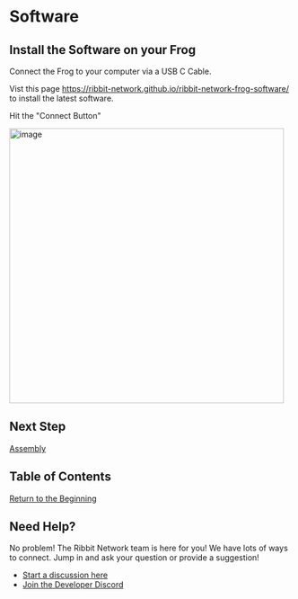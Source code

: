 # Software

## Install the Software on your Frog

Connect the Frog to your computer via a USB C Cable.

Vist this page https://ribbit-network.github.io/ribbit-network-frog-software/ to install the latest software. 

Hit the "Connect Button" 

<img width="489" alt="image" src="https://user-images.githubusercontent.com/2559382/210677925-f321f429-7811-44c5-a263-5ad1e9addf4d.png">


## Next Step
[Assembly](4-assembly.md)

## Table of Contents
[Return to the Beginning](0-start-here.md)

## Need Help?
No problem! The Ribbit Network team is here for you! We have lots of ways to connect. Jump in and ask your question or provide a suggestion!
* [Start a discussion here](https://github.com/Ribbit-Network/ribbit-network-frog-software/discussions/new)
* [Join the Developer Discord](https://discord.gg/vq8PkDb2TC)
